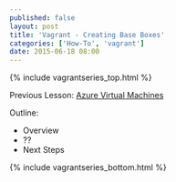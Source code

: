 ```yaml
---
published: false
layout: post
title: 'Vagrant - Creating Base Boxes'
categories: ['How-To', 'vagrant']
date: 2015-06-18 08:00
---
```


{% include vagrantseries_top.html %}

Previous Lesson: [Azure Virtual Machines]({{site.url}}/vagrant-azure-machines)

Outline:
* Overview
* ??
* Next Steps

{% include vagrantseries_bottom.html %}
